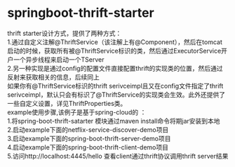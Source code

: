 # springboot-thrift-starter
thrift starter设计方式，提供了两种方式：<br>
1.通过自定义注解@ThriftService（该注解上有@Component），然后在tomcat启动的时候，获取所有被@ThriftService标识的类，然后通过ExecutorService开户一个异步线程来启动一个TServer<br>
2.另一种实现是通过config的配置文件直接配置thrift的实现类的位置，然后通过反射来获取相关的信息，后续同上
 <br>
 如果你有@ThriftService标识的thrift serivceimpl且又在config文件指定了thrift serivceimpl，默认只会有标识了@ThriftService的实现类会生效。此外还提供了一些自定义设置，详见ThriftProperties类。<br>
example使用步骤,该例子是基于spring-cloud的 ：<br>
1.将spring-boot-thrift-satarter 模块通过maven install命令将期jar安装到本地<br>
2.启动example下面的netflix-service-discover-demo项目<br>
3.启动example下面的spring-boot-thrift-server-demo项目<br>
4.启动example下面的spring-boot-thrift-client-demo项目<br>
5.访问http://localhost:4445/hello 查看client通过thrift协议调用thrift server结果
<br>
